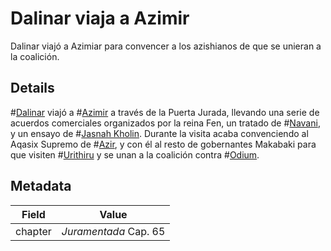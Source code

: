 # Dalinar viaja a Azimir
Dalinar viajó a Azimiar para convencer a los azishianos de que se unieran a la coalición.

## Details
#[Dalinar](characters/dalinar) viajó a #[Azimir](locations/azimir) a través de la Puerta Jurada, llevando una serie de acuerdos comerciales organizados por la reina Fen, un tratado de #[Navani](characters/navani), y un ensayo de #[Jasnah Kholin](characters/jasnah). Durante la visita acaba convenciendo al Aqasix Supremo de #[Azir](locations/azir), y con él al resto de gobernantes Makabaki para que visiten #[Urithiru](locations/urithiru) y se unan a la coalición contra #[Odium](characters/odium).

## Metadata
| Field | Value |
| ----- | ----- |
| chapter | *Juramentada* Cap. 65 |
